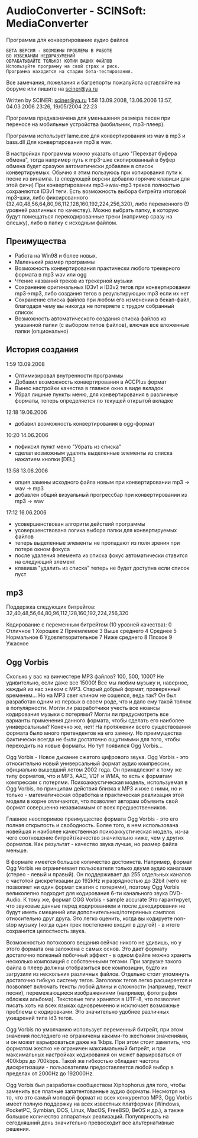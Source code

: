 # AudioConverter - SCINSoft: MediaConverter

Программа для конвертирование аудио файлов

```
БЕТА ВЕРСИЯ - ВОЗМОЖНЫ ПРОБЛЕМЫ В РАБОТЕ
ВО ИЗБЕЖАНИИ НЕДОРАЗУМЕНИЙ
ОБРАБАТЫВАЙТЕ ТОЛЬКО! КОПИИ ВАШИХ ФАЙЛОВ
Используйте программу на свой страх и риск.
Программа находится на стадии бета-тестирования.
```

Все замечания, пожелания и багрепорты пожалуйста оставляйте
на форуме или пишите на sciner@ya.ru

Written by SCINER: sciner@ya.ru
1:58 13.09.2008, 13.06.2006 13:57, 04.03.2006 23:26, 19/05/2004 22:23

Программа предназначена для уменьшения размера песен при переносе на мобильные устройства (мобильник, mp3-плеер).

Программа использует lame.exe для конвертирования из wav в mp3 и bass.dll Для конвертирования mp3 в wav.

В настройках программы можно указать опцию "Перехват буфера обмена", тогда например путь к mp3-шке скопированный в буфер обмена будет сразуже автоматически добавлен в список конвертируемых.
Обычно я этим пользуюсь при копирования пути к песне из винампа. (в следующей версии добавлю горячие клавиши для этой фичи)
При конвертировании mp3->wav-mp3 треков полностью сохраняются ID3v1 теги.
Есть возможность выбора битрейта итоговой mp3-шки, либо фиксированного (32,40,48,56,64,80,96,112,128,160,192,224,256,320), либо переменного (9 уровней различных по качеству).
Можно выбрать папку, в которую будут помещаться перекодированные треки (например сразу на флешку), либо в папку с исходным файлом.

## Преимущества
+ Работа на Win98 и более новых.
+ Маленький размер программы
+ Возможность конвертирования практически любого трекерного формата в mp3 wav или ogg
+ Чтение названий треков из трекерной музыки
+ Сохранение оригинальных ID3v1 и ID3v2 тегов при конвертировании mp3->mp3, либо создания тегов в результирующих mp3 если их нет
+ Сохранение списка файлов при любом его изменении в бекап-файл, благодаря чему вы никогда не потеряете с трудом собранный список
+ Возможность автоматического создания списка файлов из указанной папки (с выбором типов файлов), влючая все вложенные папки (опционально)

## История создания

 1:59 13.09.2008
 + Оптимизировал внутренности программы
 + Добавил возможность конвертирования в ACCPlus формат
 + Вынес настройки качества в главное окно в виде вкладок
 + Убрал лишние пункты меню, для конвертирования в различные форматы, теперь определяется по текущей открытой вкладке

 12:18 19.06.2006
 + добавил возможность конвертирования в ogg-формат

 10:20 14.06.2006
 + пофиксил пункт меню "Убрать из списка"
 + сделал возможным удалять выделенные элементы из списка нажатием кнопки [DEL]

 13:58 13.06.2006
 + опция замены исходного файла новым при конвертировании mp3 -> wav -> mp3
 + добавлен общий визуальный прогрессбар при конвертировании из mp3 -> wav

 17:12 16.06.2006
 + усовершенствован алгоритм действий программы
 + усовершенствована логика выбора папки для конвертируемых файлов
 + теперь выделенные элементы не пропадают из поля зрения при потере окном фокуса
 + после удаления элемента из списка фокус автоматически ставится на следующий элемент
 + клавиша "удалить из списка" теперь не будет доступна если список пуст

## mp3
 Поддержка следующих битрейтов:
 32,40,48,56,64,80,96,112,128,160,192,224,256,320

 Кодирование с переменным битрейтом (10 уровней качества):
 0 Отличное
 1 Хорошее
 2 Приемлемое
 3 Выше среднего
 4 Среднее
 5 Нормальное
 6 Удовлетворительное
 7 Ниже среднего
 8 Плохое
 9 Ужасное

## Ogg Vorbis
Сколько у вас на винчестере MP3 файлов? 100, 500, 1000? Не удивительно, если даже все 15000!
Все мы любим музыку и, наверное, каждый из нас знаком с MP3. Старый добрый формат,
проверенный временем... Но на MP3 свет клином не сошелся, ведь так? Он был разработан одним
из первых в своем роде, что и дало ему такой толчок в популярности. Могли ли разработчики
учесть все нюансы кодирования музыки с потерями? Могли ли предусмотреть все варианты
применения данного формата, чтобы сделать его наиболее универсальным? Конечно же, нет! 
На протяжении всего существования формата было много претендентов на его замену.
Но преимущества фактически всегда не были достаточно ощутимыми для того, чтобы переходить на
новые форматы. Но тут появился Ogg Vorbis...

Ogg Vorbis - Новое дыхание сжатого цифрового звука.
Ogg Vorbis - это относительно новый универсальный формат аудио компрессии, официально вышедший
летом 2002 года. Он принадлежит к тому же типу форматов, что и МР3, AAC, VQF и WMA, то есть к
форматам компрессии с потерями. Психоаккустическая модель, используемая в Ogg Vorbis, по
принципам действия близка к МР3 и иже с ними, но и только - математическая обработка и
практическая реализация этой модели в корне отличаются, что позволяет авторам объявить свой
формат совершенно независимым от всех предшественников.

Главное неоспоримое преимущество формата Ogg Vorbis - это его полная открытость и свободность.
Более того, в нем использована новейшая и наиболее качественная психоаккустическая модель,
из-за чего соотношение битрейт/качество значительно ниже, чем у других форматов. Как 
результат - качество звука лучше, но размер файла меньше.

В формате имеется большое количество достоинств. Например, формат Ogg Vorbis не ограничивает
пользователя только двумя аудио каналами (стерео - левый и правый). Он поддерживает до 255
отдельных каналов с частотой дискретизации до 192kHz и разрядностью до 32bit (чего не
позволяет ни один формат сжатия с потерями), поэтому Ogg Vorbis великолепно подходит для
кодирования 6-ти канального звука DVD-Audio. К тому же, формат OGG Vorbis - sample accurate
Это гарантирует, что звуковые данные перед кодированием и после декодирования не будут иметь
смещений или дополнительных/потерянных сэмплов относительно друг друга. Это легко оценить,
когда вы кодируете non-stop музыку (когда один трек постепенно входит в другой) - в итоге
сохранится целостность звука.

Возможностью потокового вещания сейчас никого не удивишь, но у этого формата она заложена
с самых основ. Это дает формату достаточно полезный побочный эффект - в одном файле можно
хранить несколько композиций с собственными тегами. При загрузке такого файла в плеер должны
отобразиться все композиции, будто их загрузили из нескольких различных файлов. 
Отдельно стоит упомянуть достаточно гибкую систему тегов. Заголовок тегов легко расширяется
и позволяет включать тексты любой длины и сложности (например, текст песни), перемежающиеся
изображениями (например, фотография обложки альбома). Текстовые теги хранятся в UTF-8, что
позволяет писать хоть на всех языках одновременно и исключает возможные проблемы с кодировками.
Это значительно удобнее различных ухищрений типа id3 тегов.

Ogg Vorbis по умолчанию использует переменный битрейт, при этом значения последнего не
ограничены какими-то жесткими значениями, и он может варьироваться даже на 1kbps. При этом
стоит заметить, что форматом жестко не ограничен максимальный битрейт, и при максимальных
настройках кодирования он может варьироваться от 400kbps до 700kbps. Такой же гибкостью
обладает частота дискретизации - пользователям предоставляется любой выбор в пределах от
2000Hz до 192000Hz.

Ogg Vorbis был разработан сообществом Xiphophorus для того, чтобы заменить все платные
запатентованные аудио форматы. Несмотря на то, что это самый молодой формат из всех
конкурентов МР3, Ogg Vorbis имеет полную поддержку на всех известных платформах (Windows,
PocketPC, Symbian, DOS, Linux, MacOS, FreeBSD, BeOS и др.), а также большое количество
аппаратных реализаций. Популярность на сегодняшний день значительно превосходит все
альтернативные решения.
